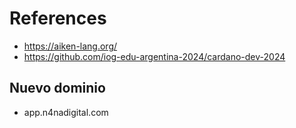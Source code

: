 # References

- <https://aiken-lang.org/>
- <https://github.com/iog-edu-argentina-2024/cardano-dev-2024>

## Nuevo dominio

- app.n4nadigital.com
